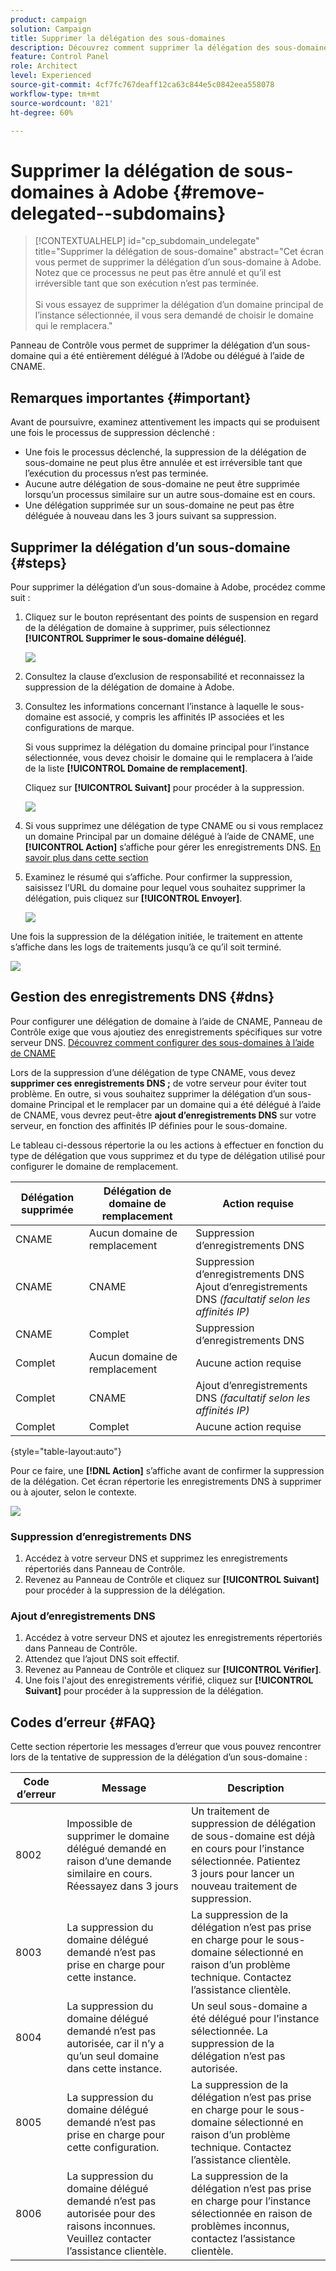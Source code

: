 ```yaml
---
product: campaign
solution: Campaign
title: Supprimer la délégation des sous-domaines
description: Découvrez comment supprimer la délégation des sous-domaines à Adobe.
feature: Control Panel
role: Architect
level: Experienced
source-git-commit: 4cf7fc767deaff12ca63c844e5c0842eea558078
workflow-type: tm+mt
source-wordcount: '821'
ht-degree: 60%

---
```


# Supprimer la délégation de sous-domaines à Adobe {#remove-delegated--subdomains}

>[!CONTEXTUALHELP]
>id="cp_subdomain_undelegate"
>title="Supprimer la délégation de sous-domaine"
>abstract="Cet écran vous permet de supprimer la délégation d’un sous-domaine à Adobe. Notez que ce processus ne peut pas être annulé et qu’il est irréversible tant que son exécution n’est pas terminée.<br><br>Si vous essayez de supprimer la délégation d’un domaine principal de l’instance sélectionnée, il vous sera demandé de choisir le domaine qui le remplacera."

Panneau de Contrôle vous permet de supprimer la délégation d’un sous-domaine qui a été entièrement délégué à l’Adobe ou délégué à l’aide de CNAME.

## Remarques importantes {#important}

Avant de poursuivre, examinez attentivement les impacts qui se produisent une fois le processus de suppression déclenché :

* Une fois le processus déclenché, la suppression de la délégation de sous-domaine ne peut plus être annulée et est irréversible tant que l’exécution du processus n’est pas terminée.
* Aucune autre délégation de sous-domaine ne peut être supprimée lorsqu’un processus similaire sur un autre sous-domaine est en cours.
* Une délégation supprimée sur un sous-domaine ne peut pas être déléguée à nouveau dans les 3 jours suivant sa suppression.

## Supprimer la délégation d’un sous-domaine {#steps}

Pour supprimer la délégation d’un sous-domaine à Adobe, procédez comme suit :

1. Cliquez sur le bouton représentant des points de suspension en regard de la délégation de domaine à supprimer, puis sélectionnez **[!UICONTROL Supprimer le sous-domaine délégué]**.

   ![](assets/undelegate-subdomain.png)

1. Consultez la clause d’exclusion de responsabilité et reconnaissez la suppression de la délégation de domaine à Adobe.

1. Consultez les informations concernant l’instance à laquelle le sous-domaine est associé, y compris les affinités IP associées et les configurations de marque.

   Si vous supprimez la délégation du domaine principal pour l’instance sélectionnée, vous devez choisir le domaine qui le remplacera à l’aide de la liste **[!UICONTROL Domaine de remplacement]**.

   Cliquez sur **[!UICONTROL Suivant]** pour procéder à la suppression.

   ![](assets/undelegate-subdomain-details.png)

1. Si vous supprimez une délégation de type CNAME ou si vous remplacez un domaine Principal par un domaine délégué à l’aide de CNAME, une **[!UICONTROL Action]** s’affiche pour gérer les enregistrements DNS. [En savoir plus dans cette section](#dns)

1. Examinez le résumé qui s’affiche. Pour confirmer la suppression, saisissez l’URL du domaine pour lequel vous souhaitez supprimer la délégation, puis cliquez sur **[!UICONTROL Envoyer]**.

   ![](assets/undelegate-submit.png)

Une fois la suppression de la délégation initiée, le traitement en attente s’affiche dans les logs de traitements jusqu’à ce qu’il soit terminé.

![](assets/undelegate-job.png)

## Gestion des enregistrements DNS {#dns}

Pour configurer une délégation de domaine à l’aide de CNAME, Panneau de Contrôle exige que vous ajoutiez des enregistrements spécifiques sur votre serveur DNS. [Découvrez comment configurer des sous-domaines à l’aide de CNAME](setting-up-new-subdomain.md#use-cnames)

Lors de la suppression d’une délégation de type CNAME, vous devez **supprimer ces enregistrements DNS ;** de votre serveur pour éviter tout problème. En outre, si vous souhaitez supprimer la délégation d’un sous-domaine Principal et le remplacer par un domaine qui a été délégué à l’aide de CNAME, vous devrez peut-être **ajout d’enregistrements DNS** sur votre serveur, en fonction des affinités IP définies pour le sous-domaine.

Le tableau ci-dessous répertorie la ou les actions à effectuer en fonction du type de délégation que vous supprimez et du type de délégation utilisé pour configurer le domaine de remplacement.

| Délégation supprimée | Délégation de domaine de remplacement | Action requise |
|  ---  |  ---  |  ---  |
| CNAME | Aucun domaine de remplacement | Suppression d’enregistrements DNS |
| CNAME | CNAME | Suppression d’enregistrements DNS<br/>Ajout d’enregistrements DNS *(facultatif selon les affinités IP)* |
| CNAME | Complet | Suppression d’enregistrements DNS |
| Complet | Aucun domaine de remplacement | Aucune action requise |
| Complet | CNAME | Ajout d’enregistrements DNS *(facultatif selon les affinités IP)* |
| Complet | Complet | Aucune action requise |

{style="table-layout:auto"}

Pour ce faire, une **[!DNL Action]** s’affiche avant de confirmer la suppression de la délégation. Cet écran répertorie les enregistrements DNS à supprimer ou à ajouter, selon le contexte.

![](assets/action-step.png)

### Suppression d’enregistrements DNS

1. Accédez à votre serveur DNS et supprimez les enregistrements répertoriés dans Panneau de Contrôle.
1. Revenez au Panneau de Contrôle et cliquez sur **[!UICONTROL Suivant]** pour procéder à la suppression de la délégation.

### Ajout d’enregistrements DNS

1. Accédez à votre serveur DNS et ajoutez les enregistrements répertoriés dans Panneau de Contrôle.
1. Attendez que l’ajout DNS soit effectif.
1. Revenez au Panneau de Contrôle et cliquez sur **[!UICONTROL Vérifier]**.
1. Une fois l&#39;ajout des enregistrements vérifié, cliquez sur **[!UICONTROL Suivant]** pour procéder à la suppression de la délégation.

## Codes d’erreur {#FAQ}

Cette section répertorie les messages d’erreur que vous pouvez rencontrer lors de la tentative de suppression de la délégation d’un sous-domaine :

| Code d’erreur | Message | Description |
|  ---  |  ---  |  ---  |
| 8002 | Impossible de supprimer le domaine délégué demandé en raison d’une demande similaire en cours. Réessayez dans 3 jours | Un traitement de suppression de délégation de sous-domaine est déjà en cours pour l’instance sélectionnée. Patientez 3 jours pour lancer un nouveau traitement de suppression. |
| 8003 | La suppression du domaine délégué demandé n’est pas prise en charge pour cette instance. | La suppression de la délégation n’est pas prise en charge pour le sous-domaine sélectionné en raison d’un problème technique. Contactez l’assistance clientèle. |
| 8004 | La suppression du domaine délégué demandé n’est pas autorisée, car il n’y a qu’un seul domaine dans cette instance. | Un seul sous-domaine a été délégué pour l’instance sélectionnée. La suppression de la délégation n’est pas autorisée. |
| 8005 | La suppression du domaine délégué demandé n’est pas prise en charge pour cette configuration. | La suppression de la délégation n’est pas prise en charge pour le sous-domaine sélectionné en raison d’un problème technique. Contactez l’assistance clientèle. |
| 8006 | La suppression du domaine délégué demandé n’est pas autorisée pour des raisons inconnues. Veuillez contacter l’assistance clientèle. | La suppression de la délégation n’est pas prise en charge pour l’instance sélectionnée en raison de problèmes inconnus, contactez l’assistance clientèle. |
